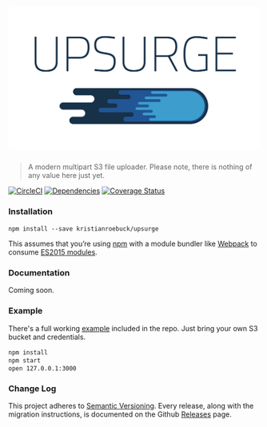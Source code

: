 # ![Upsurge](media/upserge.png)

> A modern multipart S3 file uploader. Please note, there is nothing of any value here just yet.

[![CircleCI](https://circleci.com/gh/roebuk/upsurge/tree/master.svg?style=svg)](https://circleci.com/gh/roebuk/upsurge/tree/master) [![Dependencies](https://david-dm.org/kristianroebuck/upsurge.svg)](https://david-dm.org/kristianroebuck/upsurge.svg) [![Coverage Status](https://coveralls.io/repos/kristianroebuck/uploadr/badge.svg?branch=master&service=github)](https://coveralls.io/github/kristianroebuck/uploadr?branch=master)


### Installation

```
npm install --save kristianroebuck/upsurge
```

This assumes that you’re using [npm](https://www.npmjs.com/) with a module bundler like [Webpack](http://webpack.github.io) to consume [ES2015 modules](https://developer.mozilla.org/en-US/docs/Web/JavaScript/Reference/Statements/import).


### Documentation

Coming soon.


### Example

There's a full working [example](https://github.com/kristianroebuck/upsurge/tree/master/example) included in the repo. Just bring your own S3 bucket and credentials.

 ```
 npm install
 npm start
 open 127.0.0.1:3000
 ```


### Change Log

This project adheres to [Semantic Versioning](http://semver.org/).
Every release, along with the migration instructions, is documented on the Github [Releases](https://github.com/kristianroebuck/upsurge/releases) page.
